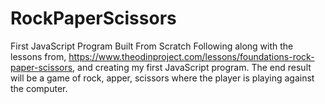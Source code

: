 # RockPaperScissors
First JavaScript Program Built From Scratch
Following along with the lessons from, https://www.theodinproject.com/lessons/foundations-rock-paper-scissors, and creating my first JavaScript program. The end result will be a game of rock, apper, scissors where the player is playing against the computer.

